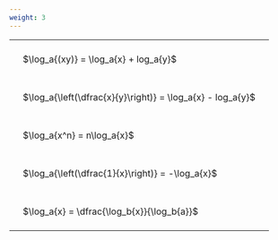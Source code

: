 ```yaml
---
weight: 3
---
```


<style type="text/css">
#T_41e27 th.col_heading {
  text-align: left;
  font-size: 1em;
}
#T_41e27 td {
  text-align: left;
  font-size: 1em;
  padding: 1.5em;
}
</style>
<table id="T_41e27">
  <thead>
  </thead>
  <tbody>
    <tr>
      <td id="T_41e27_row0_col0" class="data row0 col0" >$\log_a{(xy)} = \log_a{x} + log_a{y}$</td>
    </tr>
    <tr>
      <td id="T_41e27_row1_col0" class="data row1 col0" >$\log_a{\left(\dfrac{x}{y}\right)} = \log_a{x} - log_a{y}$</td>
    </tr>
    <tr>
      <td id="T_41e27_row2_col0" class="data row2 col0" >$\log_a{x^n} = n\log_a{x}$</td>
    </tr>
    <tr>
      <td id="T_41e27_row3_col0" class="data row3 col0" >$\log_a{\left(\dfrac{1}{x}\right)} = -\log_a{x}$</td>
    </tr>
    <tr>
      <td id="T_41e27_row4_col0" class="data row4 col0" >$\log_a{x} = \dfrac{\log_b{x}}{\log_b{a}}$</td>
    </tr>
  </tbody>
</table>
